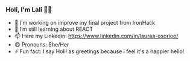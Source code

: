 ### Holi, I'm Lali :raising_hand_woman:

<!--
**laliiosorio/laliiosorio** is a ✨ _special_ ✨ repository because its `README.md` (this file) appears on your GitHub profile.

Here are some ideas to get you started:
-->

- 🔭 I'm working on improve my final project from IronHack
- 🌱 I’m still learning about REACT
- 📫 Here my Linkedin: https://www.linkedin.com/in/lauraa-osorioo/
- 😄 Pronouns: She/Her
- ⚡ Fun fact: I say Holi! as greetings because i feel it's a happier hello!


